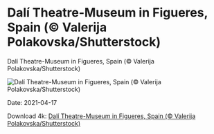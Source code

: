 # Dalí Theatre-Museum in Figueres, Spain (© Valerija Polakovska/Shutterstock)

Dalí Theatre-Museum in Figueres, Spain (© Valerija Polakovska/Shutterstock)

![Dalí Theatre-Museum in Figueres, Spain (© Valerija Polakovska/Shutterstock)](https://bing.com/th?id=OHR.DaliMuseum_EN-US9901160892_UHD.jpg&w=1024&h=576)

Date: 2021-04-17

Download 4k: [Dalí Theatre-Museum in Figueres, Spain (© Valerija Polakovska/Shutterstock)](https://bing.com/th?id=OHR.DaliMuseum_EN-US9901160892_UHD.jpg)

